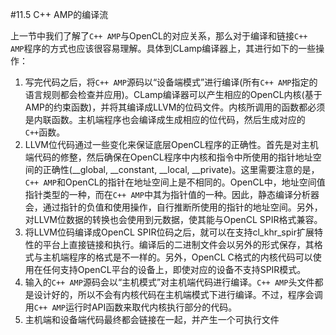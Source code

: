 #11.5 C++ AMP的编译流

上一节中我们了解了`C++ AMP`与OpenCL的对应关系，那么对于编译和链接`C++ AMP`程序的方式也应该很容易理解。具体到CLamp编译器上，其进行如下的一些操作：

1. 写完代码之后，将`C++ AMP`源码以“设备端模式”进行编译(所有`C++ AMP`指定的语言规则都会检查并应用)。CLamp编译器可以产生相应的OpenCL内核(基于AMP的约束函数)，并将其编译成LLVM的位码文件。内核所调用的函数都必须是内联函数。主机端程序也会编译成生成相应的位代码，然后生成对应的`C++`函数。
2. LLVM位代码通过一些变化来保证底层OpenCL程序的正确性。首先是对主机端代码的修整，然后确保在OpenCL程序中内核和指令中所使用的指针地址空间的正确性(__global, __constant, __local, __private)。这里需要注意的是，`C++ AMP`和OpenCL的指针在地址空间上是不相同的。OpenCL中，地址空间值指针类型的一种，而在`C++ AMP`中其为指针值的一种。因此，静态编译分析器会，通过指针的负值和使用操作，自行推断所使用的指针的地址空间。另外，对LLVM位数据的转换也会使用到元数据，使其能与OpenCL SPIR格式兼容。
3. 将LLVM位码编译成OpenCL SPIR位码之后，就可以在支持cl_khr_spir扩展特性的平台上直接链接和执行。编译后的二进制文件会以另外的形式保存，其格式与主机端程序的格式是不一样的。另外，OpenCL C格式的内核代码可以使用在任何支持OpenCL平台的设备上，即使对应的设备不支持SPIR模式。
4. 输入的`C++ AMP`源码会以“主机模式”对主机端代码进行编译。`C++ AMP`头文件都是设计好的，所以不会有内核代码在主机端模式下进行编译。不过，程序会调用`C++ AMP`运行时API函数来取代内核执行部分的代码。
5. 主机端和设备端代码最终都会链接在一起，并产生一个可执行文件
